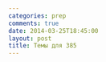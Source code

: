 ```yaml
---
categories: prep
comments: true
date: 2014-03-25T18:45:00
layout: post
title: Темы для 385
---
```


